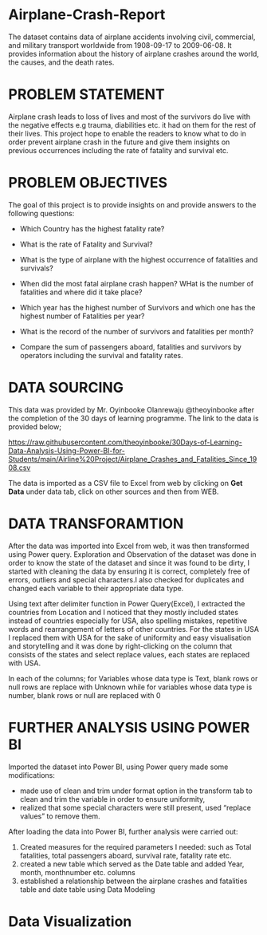 # Airplane-Crash-Report 
The dataset contains data of airplane accidents involving civil, commercial, and military transport worldwide from 1908-09-17 to 2009-06-08. It provides information about the history of airplane crashes around the world, the causes, and the death rates.

# PROBLEM STATEMENT

Airplane crash leads to loss of lives and most of the survivors do live with the negative effects e.g trauma, diabilities etc. it had on them for the rest of their lives. This project hope to enable the readers to know what to do in order prevent airplane crash in the future and give them insights on previous occurrences including the rate of fatality and survival etc.

# PROBLEM OBJECTIVES

The goal of this project is to provide insights on and provide answers to the following questions:

* Which Country has the highest fatality rate?

* What is the rate of Fatality and Survival?

* What is the type of airplane with the highest occurrence of fatalities and survivals?

* When did the most fatal airplane crash happen? WHat is the number of fatalities and where did it take place?

* Which year has the highest number of Survivors and which one has the highest number of Fatalities per year?

* What is the record of the number of survivors and fatalities per month?

* Compare the sum of passengers aboard, fatalities and survivors by operators including the survival and fatality rates.

# DATA SOURCING

This data was provided by Mr. Oyinbooke Olanrewaju @theoyinbooke after the completion of the 30 days of learning programme. The link to the data is provided below;

https://raw.githubusercontent.com/theoyinbooke/30Days-of-Learning-Data-Analysis-Using-Power-BI-for-Students/main/Airline%20Project/Airplane_Crashes_and_Fatalities_Since_1908.csv

The data is imported as a CSV file to Excel from web by clicking on **Get Data** under data tab, click on other sources and then from WEB.

# DATA TRANSFORAMTION

After the data was imported into Excel from web, it was then transformed using Power query. Exploration and Observation of the dataset was done in order to know the state of the dataset and since it was found to be dirty, I started with cleaning the data by ensuring it is correct, completely free of errors, outliers and special characters.I also checked for duplicates and changed each variable to their appropriate data type.

Using text after delimiter function in Power Query(Excel), I extracted the countries from Location and I noticed that they mostly included states instead of countries especially for USA, also spelling mistakes, repetitive words and rearrangement of letters of other countries. For the states in USA I replaced them with USA for the sake of uniformity and easy visualisation and storytelling and it was done by right-clicking on the column that consists of the states and select replace values, each states are replaced with USA.

In each of the columns; for Variables whose data type is Text, blank rows or null rows are replace with Unknown while for variables whose data type is number, blank rows or null are replaced with 0

# FURTHER ANALYSIS USING POWER BI

Imported the dataset into Power BI, using Power query made some modifications:
* made use of clean and trim under format option in the transform tab to clean and trim the variable in order to ensure uniformity,
* realized that some special characters were still present, used “replace values” to remove them.

After loading the data into Power BI, further analysis were carried out:
1. Created measures for the required parameters I needed: such as Total fatalities, total passengers aboard, survival rate, fatality rate etc.
2. created a new table which served as the Date table and added Year, month, monthnumber etc. columns
3. established a relationship between the airplane crashes and fatalities table and date table using Data Modeling

# Data Visualization
